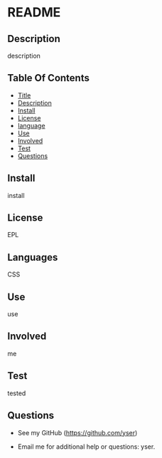 



# README

## Description

description

## Table Of Contents

* [Title](#title)
* [Description](#description)
* [Install](#install)
* [License](#license)   
* [language](#language)              
* [Use](#use)
* [Involved](#involved)
* [Test](#test)
* [Questions](#questions)

## Install
install

## License
EPL

## Languages
CSS

## Use
use

## Involved
me

## Test
tested

## Questions

- See my GitHub (https://github.com/yser)

- Email me for additional help or questions: yser.

